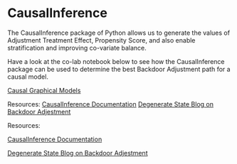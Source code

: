 # CausalInference

The CausalInference package of Python allows us to generate the values of Adjustment Treatment Effect, Propensity Score, and also enable stratification and improving co-variate balance.

Have a look at the co-lab notebook below to see how the CausalInference package can be used to determine the best Backdoor Adjustment path for a causal model.

[Causal Graphical Models](https://colab.research.google.com/drive/1ZRqQaYWYYuZvtbNIi2EoMSwpcJH-3WJr?usp=sharing)

Resources: [CausalInference Documentation](https://github.com/laurencium/causalinference/blob/master/docs/tex/vignette.pdf) [Degenerate State Blog on Backdoor Adjestment](http://www.degeneratestate.org/posts/2018/Jul/10/causal-inference-with-python-part-2-causal-graphical-models/)


Resources:

[CausalInference Documentation](https://github.com/laurencium/causalinference/blob/master/docs/tex/vignette.pdf)

[Degenerate State Blog on Backdoor Adjestment](http://www.degeneratestate.org/posts/2018/Jul/10/causal-inference-with-python-part-2-causal-graphical-models/)

